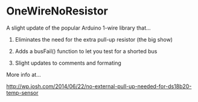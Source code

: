 OneWireNoResistor
=================

A slight update of the popular Arduino 1-wire library that...

1) Eliminates the need for the extra pull-up resistor (the big show)

2) Adds a busFail() function to let you test for a shorted bus

3) Slight updates to comments and formating


More info at...

http://wp.josh.com/2014/06/22/no-external-pull-up-needed-for-ds18b20-temp-sensor
